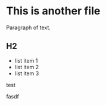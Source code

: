 # This is another file

Paragraph of text.

## H2

- list item 1
- list item 2
- list item 3


test


fasdf



